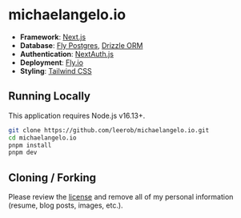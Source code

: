 # michaelangelo.io

- **Framework**: [Next.js](https://nextjs.org/)
- **Database**: [Fly Postgres](https://fly.io/docs/postgres/), [Drizzle ORM](https://orm.drizzle.team/)
- **Authentication**: [NextAuth.js](https://next-auth.js.org)
- **Deployment**: [Fly.io](https://fly.io)
- **Styling**: [Tailwind CSS](https://tailwindcss.com)

## Running Locally

This application requires Node.js v16.13+.

```bash
git clone https://github.com/leerob/michaelangelo.io.git
cd michaelangelo.io
pnpm install
pnpm dev
```

## Cloning / Forking

Please review the [license](https://github.com/leerob/michaelangelo.io/blob/main/LICENSE.txt) and remove all of my personal information (resume, blog posts, images, etc.).
